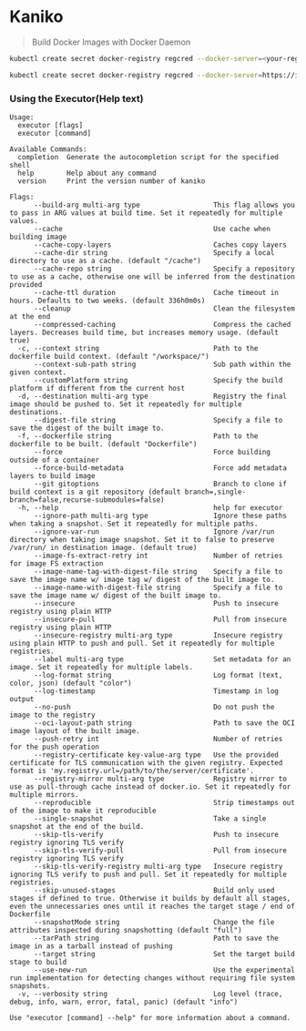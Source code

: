 # Kaniko

> Build Docker Images with Docker Daemon
```sh
kubectl create secret docker-registry regcred --docker-server=<your-registry-server> --docker-username=<your-name> --docker-password=<your-pword> --docker-email=<your-email>
```
```sh
kubectl create secret docker-registry regcred --docker-server=https://index.docker.io/v1/ --docker-username=kunchalavikram --docker-password=<your-pword> 
```
### Using the Executor(Help text)
    Usage:
      executor [flags]
      executor [command]
    
    Available Commands:
      completion  Generate the autocompletion script for the specified shell
      help        Help about any command
      version     Print the version number of kaniko
    
    Flags:
          --build-arg multi-arg type                  This flag allows you to pass in ARG values at build time. Set it repeatedly for multiple values.
          --cache                                     Use cache when building image
          --cache-copy-layers                         Caches copy layers
          --cache-dir string                          Specify a local directory to use as a cache. (default "/cache")
          --cache-repo string                         Specify a repository to use as a cache, otherwise one will be inferred from the destination provided
          --cache-ttl duration                        Cache timeout in hours. Defaults to two weeks. (default 336h0m0s)
          --cleanup                                   Clean the filesystem at the end
          --compressed-caching                        Compress the cached layers. Decreases build time, but increases memory usage. (default true)
      -c, --context string                            Path to the dockerfile build context. (default "/workspace/")
          --context-sub-path string                   Sub path within the given context.
          --customPlatform string                     Specify the build platform if different from the current host
      -d, --destination multi-arg type                Registry the final image should be pushed to. Set it repeatedly for multiple destinations.
          --digest-file string                        Specify a file to save the digest of the built image to.
      -f, --dockerfile string                         Path to the dockerfile to be built. (default "Dockerfile")
          --force                                     Force building outside of a container
          --force-build-metadata                      Force add metadata layers to build image
          --git gitoptions                            Branch to clone if build context is a git repository (default branch=,single-branch=false,recurse-submodules=false)
      -h, --help                                      help for executor
          --ignore-path multi-arg type                Ignore these paths when taking a snapshot. Set it repeatedly for multiple paths.
          --ignore-var-run                            Ignore /var/run directory when taking image snapshot. Set it to false to preserve /var/run/ in destination image. (default true)
          --image-fs-extract-retry int                Number of retries for image FS extraction
          --image-name-tag-with-digest-file string    Specify a file to save the image name w/ image tag w/ digest of the built image to.
          --image-name-with-digest-file string        Specify a file to save the image name w/ digest of the built image to.
          --insecure                                  Push to insecure registry using plain HTTP
          --insecure-pull                             Pull from insecure registry using plain HTTP
          --insecure-registry multi-arg type          Insecure registry using plain HTTP to push and pull. Set it repeatedly for multiple registries.
          --label multi-arg type                      Set metadata for an image. Set it repeatedly for multiple labels.
          --log-format string                         Log format (text, color, json) (default "color")
          --log-timestamp                             Timestamp in log output
          --no-push                                   Do not push the image to the registry
          --oci-layout-path string                    Path to save the OCI image layout of the built image.
          --push-retry int                            Number of retries for the push operation
          --registry-certificate key-value-arg type   Use the provided certificate for TLS communication with the given registry. Expected format is 'my.registry.url=/path/to/the/server/certificate'.
          --registry-mirror multi-arg type            Registry mirror to use as pull-through cache instead of docker.io. Set it repeatedly for multiple mirrors.
          --reproducible                              Strip timestamps out of the image to make it reproducible
          --single-snapshot                           Take a single snapshot at the end of the build.
          --skip-tls-verify                           Push to insecure registry ignoring TLS verify
          --skip-tls-verify-pull                      Pull from insecure registry ignoring TLS verify
          --skip-tls-verify-registry multi-arg type   Insecure registry ignoring TLS verify to push and pull. Set it repeatedly for multiple registries.
          --skip-unused-stages                        Build only used stages if defined to true. Otherwise it builds by default all stages, even the unnecessaries ones until it reaches the target stage / end of Dockerfile
          --snapshotMode string                       Change the file attributes inspected during snapshotting (default "full")
          --tarPath string                            Path to save the image in as a tarball instead of pushing
          --target string                             Set the target build stage to build
          --use-new-run                               Use the experimental run implementation for detecting changes without requiring file system snapshots.
      -v, --verbosity string                          Log level (trace, debug, info, warn, error, fatal, panic) (default "info")
    
    Use "executor [command] --help" for more information about a command.
